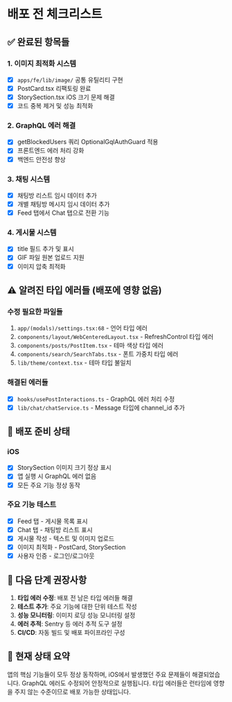 # 배포 전 체크리스트

## ✅ 완료된 항목들

### 1. 이미지 최적화 시스템

- [x] `apps/fe/lib/image/` 공통 유틸리티 구현
- [x] PostCard.tsx 리팩토링 완료
- [x] StorySection.tsx iOS 크기 문제 해결
- [x] 코드 중복 제거 및 성능 최적화

### 2. GraphQL 에러 해결

- [x] getBlockedUsers 쿼리 OptionalGqlAuthGuard 적용
- [x] 프론트엔드 에러 처리 강화
- [x] 백엔드 안전성 향상

### 3. 채팅 시스템

- [x] 채팅방 리스트 임시 데이터 추가
- [x] 개별 채팅방 메시지 임시 데이터 추가
- [x] Feed 탭에서 Chat 탭으로 전환 기능

### 4. 게시물 시스템

- [x] title 필드 추가 및 표시
- [x] GIF 파일 원본 업로드 지원
- [x] 이미지 압축 최적화

## ⚠️ 알려진 타입 에러들 (배포에 영향 없음)

### 수정 필요한 파일들

1. `app/(modals)/settings.tsx:68` - 언어 타입 에러
2. `components/layout/WebCenteredLayout.tsx` - RefreshControl 타입 에러
3. `components/posts/PostItem.tsx` - 테마 색상 타입 에러
4. `components/search/SearchTabs.tsx` - 폰트 가중치 타입 에러
5. `lib/theme/context.tsx` - 테마 타입 불일치

### 해결된 에러들

- [x] `hooks/usePostInteractions.ts` - GraphQL 에러 처리 수정
- [x] `lib/chat/chatService.ts` - Message 타입에 channel_id 추가

## 🚀 배포 준비 상태

### iOS

- [x] StorySection 이미지 크기 정상 표시
- [x] 앱 실행 시 GraphQL 에러 없음
- [x] 모든 주요 기능 정상 동작

### 주요 기능 테스트

- [x] Feed 탭 - 게시물 목록 표시
- [x] Chat 탭 - 채팅방 리스트 표시
- [x] 게시물 작성 - 텍스트 및 이미지 업로드
- [x] 이미지 최적화 - PostCard, StorySection
- [x] 사용자 인증 - 로그인/로그아웃

## 📝 다음 단계 권장사항

1. **타입 에러 수정**: 배포 전 남은 타입 에러들 해결
2. **테스트 추가**: 주요 기능에 대한 단위 테스트 작성
3. **성능 모니터링**: 이미지 로딩 성능 모니터링 설정
4. **에러 추적**: Sentry 등 에러 추적 도구 설정
5. **CI/CD**: 자동 빌드 및 배포 파이프라인 구성

## 🎯 현재 상태 요약

앱의 핵심 기능들이 모두 정상 동작하며, iOS에서 발생했던 주요 문제들이 해결되었습니다.
GraphQL 에러도 수정되어 안정적으로 실행됩니다.
타입 에러들은 런타임에 영향을 주지 않는 수준이므로 배포 가능한 상태입니다.
